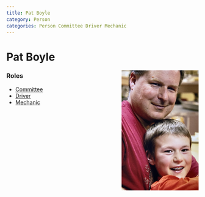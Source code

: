```yaml
---
title: Pat Boyle
category: Person
categories: Person Committee Driver Mechanic
---
```

# Pat Boyle
<img src="img/2014%20Pat%20Boyle.jpeg" alt="photo of Pat Boyle" align="right" style="width: 40%">

### Roles
- [Committee](Committee)
- [Driver](Driver)
- [Mechanic](Mechanic)